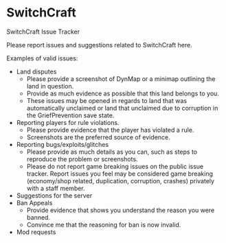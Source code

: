 # SwitchCraft
SwitchCraft Issue Tracker

Please report issues and suggestions related to SwitchCraft here.

Examples of valid issues:
  * Land disputes
    - Please provide a screenshot of DynMap or a minimap outlining the land in question.
    - Provide as much evidence as possible that this land belongs to you.
    - These issues may be opened in regards to land that was automatically unclaimed or land that unclaimed due to corruption in the GriefPrevention save state.
  * Reporting players for rule violations.
    - Please provide evidence that the player has violated a rule.
    - Screenshots are the preferred source of evidence.
  * Reporting bugs/exploits/glitches
    - Please provide as much details as you can, such as steps to reproduce the problem or screenshots.
    - Please do not report game breaking issues on the public issue tracker. Report issues you feel may be considered game breaking (economy/shop related, duplication, corruption, crashes) privately with a staff member.
  * Suggestions for the server
  * Ban Appeals
    - Provide evidence that shows you understand the reason you were banned.
    - Convince me that the reasoning for ban is now invalid.
  * Mod requests
